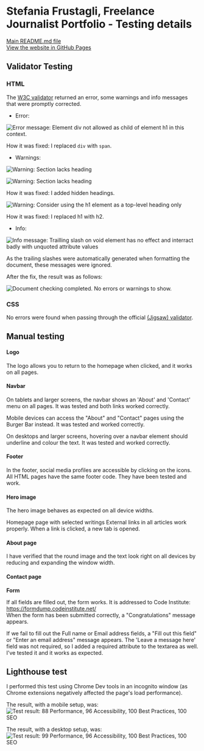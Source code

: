 # Stefania Frustagli, Freelance Journalist Portfolio - Testing details

[Main README.md file](/README.md) <br>
[View the website in GitHub Pages](https://github.com/StefFrustagli/sfrustagli-freelance-journalist.git)


## Validator Testing
### HTML

The [W3C validator](https://validator.w3.org/nu/?doc=https%3A%2F%2Fcode-institute-org.github.io%2Flove-running-2.0%2Findex.html) returned an error, some warnings and info messages that were promptly corrected.

- Error:

![Error message: Element div not allowed as child of element h1 in this context.](https://i.ibb.co/YTKjN3t/Screenshot-2023-08-29-at-19-28-35.png)

How it was fixed: I replaced `div` with `span`.

- Warnings:

![Warning: Section lacks heading](https://i.ibb.co/nBj9CYS/Screenshot-2023-08-29-at-19-30-20.png)


![Warning: Section lacks heading](https://i.ibb.co/vkPqgq4/Screenshot-2023-08-29-at-19-29-59.png)

How it was fixed: I added hidden headings.

![Warning: Consider using the h1 element as a top-level heading only](https://i.ibb.co/KbyJsZy/Screenshot-2023-08-29-at-19-45-12.png)

How it was fixed: I replaced h1 with h2.

- Info:

![Info message: Trailling slash on void element has no effect and interract badly with unquoted attribute values](https://i.ibb.co/8xc0PGD/Screenshot-2023-08-29-at-19-29-10.png)

As the trailing slashes were automatically generated when formatting the document, these messages were ignored.

After the fix, the result was as follows:

![Document checking completed. No errors or warnings to show.](https://i.ibb.co/hddrgq4/Screenshot-2023-08-29-at-20-38-56.png "Document checking completed")


### CSS

No errors were found when passing through the official [(Jigsaw) validator](https://jigsaw.w3.org/css-validator/validator?uri=https%3A%2F%2Fvalidator.w3.org%2Fnu%2F%3Fdoc%3Dhttps%253A%252F%252Fcode-institute-org.github.io%252Flove-running-2.0%252Findex.html&profile=css3svg&usermedium=all&warning=1&vextwarning=&lang=en#css).


## Manual testing

#### Logo 
The logo allows you to return to the homepage when clicked, and it works on all pages.

#### Navbar
On tablets and larger screens, the navbar shows an 'About' and 'Contact' menu on all pages. It was tested and both links worked correctly.

Mobile devices can access the "About" and "Contact" pages using the Burger Bar instead. It was tested and worked correctly.

On desktops and larger screens, hovering over a navbar element should underline and colour the text. It was tested and worked correctly.

#### Footer

In the footer, social media profiles are accessible by clicking on the icons. All HTML pages have the same footer code. They have been tested and work.

#### Hero image

The hero image behaves as expected on all device widths.

Homepage page with selected writings
External links in all articles work properly. When a link is clicked, a new tab is opened.

#### About page

I have verified that the round image and the text look right on all devices by reducing and expanding the window width.

#### Contact page

**Form**

If all fields are filled out, the form works. It is addressed to Code Institute: <https://formdump.codeinstitute.net/> <br>
When the form has been submitted correctly, a "Congratulations" message appears.

If we fail to fill out the Full name or Email address fields, a "Fill out this field" or "Enter an email address" message appears. The 'Leave a message here' field was not required, so I added a required attribute to the textarea as well. I've tested it and it works as expected.

## Lighthouse test

I performed this test using Chrome Dev tools in an incognito window (as Chrome extensions negatively affected the page's load performance).

The result, with a mobile setup, was:
![Test result: 88 Performance, 96 Accessibility, 100 Best Practices, 100 SEO](https://i.ibb.co/XLMpCgN/Screenshot-2023-08-30-at-19-48-52.png)

The result, with a desktop setup, was:
![Test result: 99 Performance, 96 Accessibility, 100 Best Practices, 100 SEO](https://i.ibb.co/T1B6sCz/Screenshot-2023-08-30-at-19-45-38.png)

